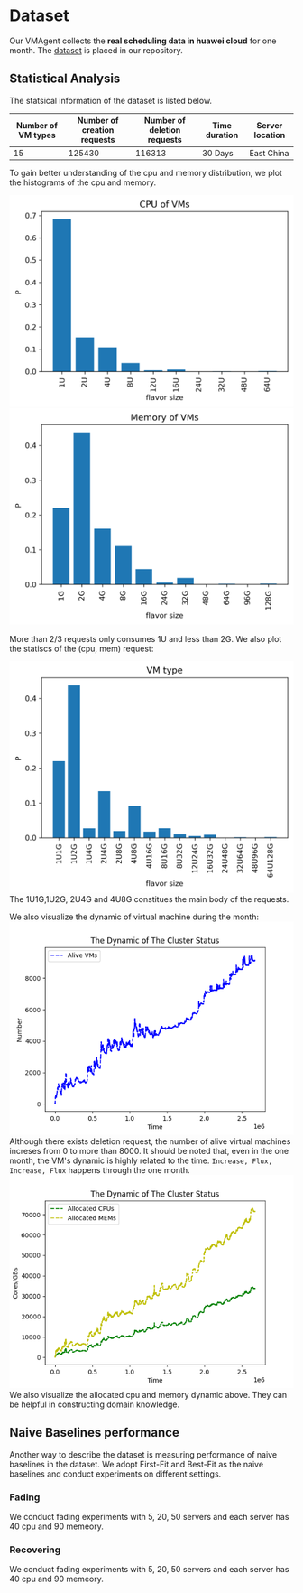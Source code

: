 # Dataset 
Our VMAgent collects the **real scheduling data in huawei cloud** for one month.
The [dataset](https://github.com/mail-ecnu/VMAgent/blob/master/vmagent/data/dataset.csv) is placed in our repository.

## Statistical Analysis
The statsical information of the dataset is listed below.

| Number of  VM types | Number of  creation requests | Number of  deletion requests | Time duration | Server location |
|---------------------|------------------------------|------------------------------|---------------|-----------------|
| 15                  | 125430                       | 116313                       | 30 Days       | East China      |

To gain better understanding of the cpu and memory distribution, we plot the histograms of the cpu and memory.

![cpu](../images/scenarios/cpu.png)
![mem](../images/scenarios/mem.png)

More than 2/3 requests only consumes 1U and less than 2G.
We also plot the statiscs of the (cpu, mem) request:

![vmtype](../images/scenarios/vm_type.png)
The 1U1G,1U2G, 2U4G and 4U8G constitues the main body of the requests.

We also visualize the dynamic of virtual machine during the month: 
![alives](../images/scenarios/alive_vms.png)
Although there exists deletion request, the number of alive virtual machines increses from 0 to more than 8000.
It should be noted that, even in the one month, the VM's dynamic is highly related to the time.
`Increase, Flux, Increase, Flux` happens through the one month.
![cpu-mem](../images/scenarios/cpu_mem.png)
We also visualize the allocated cpu and memory dynamic above.
They can be helpful in constructing domain knowledge.

## Naive Baselines performance
Another way to describe the dataset is measuring performance of naive baselines in the dataset.
We adopt First-Fit and Best-Fit as the naive baselines and conduct experiments on different settings.

### Fading 
We conduct fading experiments with 5, 20, 50 servers and each server has 40 cpu and 90 memeory.


### Recovering
We conduct fading experiments with 5, 20, 50 servers and each server has 40 cpu and 90 memeory.